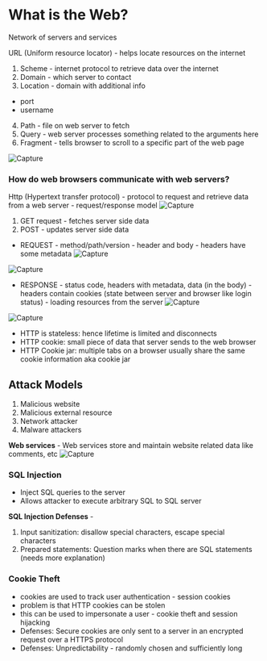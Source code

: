 # What is the Web?
Network of servers and services

URL (Uniform resource locator) - helps locate resources on the internet
1. Scheme - internet protocol to retrieve data over the internet
2. Domain - which server to contact
3. Location - domain with additional info 
  - port
  - username
4. Path - file on web server to fetch
5. Query - web server processes something related to the arguments here
6. Fragment - tells browser to scroll to a specific part of the web page

![Capture](https://github.com/user-attachments/assets/9dd2c0a9-24f2-4194-9817-cdcd13416dad)

### How do web browsers communicate with web servers?
Http (Hypertext transfer protocol) - protocol to request and retrieve data from a web server - request/response model
![Capture](https://github.com/user-attachments/assets/ae082824-1ee0-424b-98a3-f72ee5dc26ea)

1. GET request - fetches server side data
2. POST - updates server side data

- REQUEST - method/path/version - header and body - headers have some metadata
![Capture](https://github.com/user-attachments/assets/aa559724-c86e-4bb2-bac3-8dda03d6c662)

![Capture](https://github.com/user-attachments/assets/e32a030d-4c97-498b-bea0-72aba1a1a6dd)


- RESPONSE - status code, headers with metadata, data (in the body) - headers contain cookies (state between server and browser like login status)
            - loading resources from the server
![Capture](https://github.com/user-attachments/assets/efff4f1e-df4e-4383-b393-f3f19e7fae69)

![Capture](https://github.com/user-attachments/assets/b097cf69-021e-4f32-9b39-eee0f6138c98)


- HTTP is stateless: hence lifetime is limited and disconnects
- HTTP cookie: small piece of data that server sends to the web browser
- HTTP Cookie jar: multiple tabs on a browser usually share the same cookie information aka cookie jar

## Attack Models
1. Malicious website
2. Malicious external resource
3. Network attacker
4. Malware attackers

**Web services** - Web services store and maintain website related data like comments, etc
![Capture](https://github.com/user-attachments/assets/7ce2386b-5a31-4880-85c5-4b3ba68e7d8d)

### SQL Injection
- Inject SQL queries to the server
- Allows attacker to execute arbitrary SQL to SQL server

**SQL Injection Defenses** - 
1. Input sanitization: disallow special characters, escape special characters
2. Prepared statements: Question marks when there are SQL statements (needs more explanation)

### Cookie Theft
- cookies are used to track user authentication - session cookies
- problem is that HTTP cookies can be stolen
- this can be used to impersonate a user - cookie theft and session hijacking
- Defenses: Secure cookies are only sent to a server in an encrypted request over a HTTPS protocol
- Defenses: Unpredictability - randomly chosen and sufficiently long
